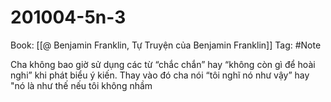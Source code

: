 # 201004-5n-3

Book: [[@ Benjamin Franklin, Tự Truyện của Benjamin Franklin]]
Tag: #Note

Cha không bao giờ sử dụng các từ “chắc chắn” hay “không còn gì để hoài nghi” khi phát biểu ý kiến. Thay vào đó cha nói “tôi nghĩ nó như vậy” hay "nó là như thế nếu tôi không nhầm